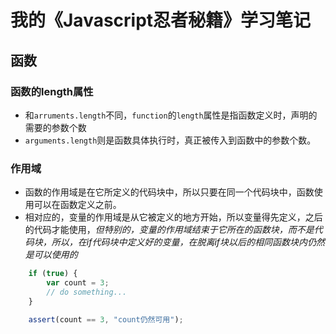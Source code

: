 # 我的《Javascript忍者秘籍》学习笔记
## 函数
### 函数的length属性
* 和`arruments.length`不同，`function`的`length`属性是指函数定义时，声明的需要的参数个数
* `arguments.length`则是函数具体执行时，真正被传入到函数中的参数个数。
### 作用域
* 函数的作用域是在它所定义的代码块中，所以只要在同一个代码块中，函数使用可以在函数定义之前。
* 相对应的，变量的作用域是从它被定义的地方开始，所以变量得先定义，之后的代码才能使用，*但特别的，变量的作用域结束于它所在的函数块，而不是代码块，所以，在if代码块中定义好的变量，在脱离if块以后的相同函数块内仍然是可以使用的*
``` javascript
    if (true) {
        var count = 3;
        // do something...
    }

    assert(count == 3, "count仍然可用");
```